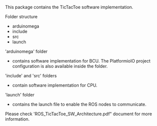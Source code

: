 This package contains the TicTacToe software implementation. 

Folder structure
- arduinomega
- include
- src
- launch

'arduinomega' folder
- contains software implementation for BCU. The PlatformioIO project configuration is also available inside the folder.

'include' and 'src' folders
- contain software implementation for CPU.

'launch' folder
- contains the launch file to enable the ROS nodes to communicate.


Please check 'ROS_TicTacToe_SW_Architecture.pdf" document for more information.